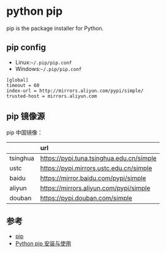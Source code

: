 python pip
==========

pip is the package installer for Python.

pip config
----------

- Linux:`~/.pip/pip.conf`
- Windows:`~/.pip/pip.conf`

```config
[global]
timeout = 60
index-url = http://mirrors.aliyun.com/pypi/simple/
trusted-host = mirrors.aliyun.com
```

pip 镜像源
----------

pip 中国镜像：

|          | url                                        |
| :------- | :----------------------------------------- |
| tsinghua | <https://pypi.tuna.tsinghua.edu.cn/simple> |
| ustc     | <https://pypi.mirrors.ustc.edu.cn/simple>  |
| baidu    | <https://mirror.baidu.com/pypi/simple>     |
| aliyun   | <https://mirrors.aliyun.com/pypi/simple>   |
| douban   | <https://pypi.douban.com/simple>           |

参考
----

- [pip](https://pip.pypa.io/en/stable/)
- [Python pip 安装与使用](https://www.runoob.com/w3cnote/python-pip-install-usage.html)
